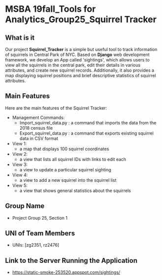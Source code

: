 # MSBA 19fall_Tools for Analytics_Group25_Squirrel Tracker

## What is it
Our project **Squirrel_Tracker** is a simple but useful tool to track information of squirrels in Central Park of NYC. Based on **Django** web development framework, we develop an App called 'sightings', which allows users to view all the squirrels in the central park, edit their details in various attributes, and create new squirrel records. Additionally, it also provides a map displaying squirrel positions and brief descriptive statistics of squirrel attributes.

## Main Features
Here are the main features of the Squirrel Tracker:
  - Management Commands: 
      - Import_squirrel_data.py : a command that imports the data from the 2018 census file
      - Export_squirrel_data.py : a command that exports existing squirrel data in CSV format
  - View 1: 
      - a map that displays 100 squirrel coordinates
  - View 2: 
      - a view that lists all squirrel IDs with links to edit each 
  - View 3: 
      - a view to update a particular squirrel sighting
  - View 4: 
      - a view to add a new squirrel into the squirrel list
  - View 5: 
      - a view that shows general statistics about the squirrels

## Group Name
- Project Group 25, Section 1

## UNI of Team Members
- UNIs: [zg2351, rz2476]

## Link to the Server Running the Application
- https://static-smoke-253520.appspot.com/sightings/
